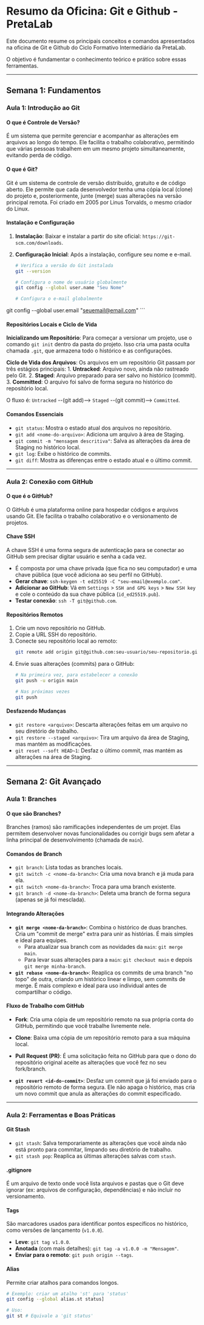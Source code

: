 # Resumo da Oficina: Git e Github - PretaLab

Este documento resume os principais conceitos e comandos apresentados na oficina de Git e Github do Ciclo Formativo Intermediário da PretaLab. 

O objetivo é fundamentar o conhecimento teórico e prático sobre essas ferramentas.

---

## Semana 1: Fundamentos

### Aula 1: Introdução ao Git

#### O que é Controle de Versão?
É um sistema que permite gerenciar e acompanhar as alterações em arquivos ao longo do tempo. Ele facilita o trabalho colaborativo, permitindo que várias pessoas trabalhem em um mesmo projeto simultaneamente, evitando perda de código.

#### O que é Git?
Git é um sistema de controle de versão distribuído, gratuito e de código aberto. Ele permite que cada desenvolvedor tenha uma cópia local (clone) do projeto e, posteriormente, junte (merge) suas alterações na versão principal remota. Foi criado em 2005 por Linus Torvalds, o mesmo criador do Linux.

#### Instalação e Configuração

1.  **Instalação**: Baixar e instalar a partir do site oficial: `https://git-scm.com/downloads`.  

2.  **Configuração Inicial**: Após a instalação, configure seu nome e e-mail.
    ```bash
    # Verifica a versão do Git instalada
    git --version

    # Configura o nome de usuário globalmente
    git config --global user.name "Seu Nome"

    # Configura o e-mail globalmente
   git config --global user.email "seuemail@email.com"
    ```

#### Repositórios Locais e Ciclo de Vida

**Inicializando um Repositório**: Para começar a versionar um projeto, use o comando `git init` dentro da pasta do projeto. Isso cria uma pasta oculta chamada `.git`, que armazena todo o histórico e as configurações.

**Ciclo de Vida dos Arquivos**: Os arquivos em um repositório Git passam por três estágios principais:
    1.  **Untracked**: Arquivo novo, ainda não rastreado pelo Git.
    2.  **Staged**: Arquivo preparado para ser salvo no histórico (commit).
    3.  **Committed**: O arquivo foi salvo de forma segura no histórico do repositório local.

   O fluxo é: `Untracked` --(git add)--> `Staged` --(git commit)--> `Committed`.

#### Comandos Essenciais
* `git status`: Mostra o estado atual dos arquivos no repositório.
* `git add <nome-do-arquivo>`: Adiciona um arquivo à área de Staging.
* `git commit -m "mensagem descritiva"`: Salva as alterações da área de Staging no histórico local.
* `git log`: Exibe o histórico de commits.
* `git diff`: Mostra as diferenças entre o estado atual e o último commit.

---

### Aula 2: Conexão com GitHub

#### O que é o GitHub?
O GitHub é uma plataforma online para hospedar códigos e arquivos usando Git. Ele facilita o trabalho colaborativo e o versionamento de projetos.

#### Chave SSH
A chave SSH é uma forma segura de autenticação para se conectar ao GitHub sem precisar digitar usuário e senha a cada vez.
* É composta por uma chave privada (que fica no seu computador) e uma chave pública (que você adiciona ao seu perfil no GitHub).
* **Gerar chave**: `ssh-keygen -t ed25519 -C "seu-email@exemplo.com"`.
* **Adicionar ao GitHub**: Vá em `Settings` > `SSH and GPG keys` > `New SSH key` e cole o conteúdo da sua chave pública (`id_ed25519.pub`).
* **Testar conexão**: `ssh -T git@github.com`.

#### Repositórios Remotos
1.  Crie um novo repositório no GitHub.
2.  Copie a URL SSH do repositório.
3.  Conecte seu repositório local ao remoto:
    ```bash
    git remote add origin git@github.com:seu-usuario/seu-repositorio.git 
    ```
4.  Envie suas alterações (commits) para o GitHub:
    ```bash
    # Na primeira vez, para estabelecer a conexão
    git push -u origin main

    # Nas próximas vezes
    git push
    ```

#### Desfazendo Mudanças
* `git restore <arquivo>`: Descarta alterações feitas em um arquivo no seu diretório de trabalho.
* `git restore --staged <arquivo>`: Tira um arquivo da área de Staging, mas mantém as modificações.
* `git reset --soft HEAD~1`: Desfaz o último commit, mas mantém as alterações na área de Staging.

---

## Semana 2: Git Avançado

### Aula 1: Branches

#### O que são Branches?
Branches (ramos) são ramificações independentes de um projet. Elas permitem desenvolver novas funcionalidades ou corrigir bugs sem afetar a linha principal de desenvolvimento (chamada de `main`).

#### Comandos de Branch
* `git branch`: Lista todas as branches locais.
* `git switch -c <nome-da-branch>`: Cria uma nova branch e já muda para ela.
* `git switch <nome-da-branch>`: Troca para uma branch existente.
* `git branch -d <nome-da-branch>`: Deleta uma branch de forma segura (apenas se já foi mesclada).

#### Integrando Alterações
* **`git merge <nome-da-branch>`**: Combina o histórico de duas branches. Cria um "commit de merge" extra para unir as histórias. É mais simples e ideal para equipes.
    * Para atualizar sua branch com as novidades da `main`: `git merge main`.
    * Para levar suas alterações para a `main`: `git checkout main` e depois `git merge minha-branch`.
* **`git rebase <nome-da-branch>`**: Reaplica os commits de uma branch "no topo" de outra, criando um histórico linear e limpo, sem commits de merge. É mais complexo e ideal para uso individual antes de compartilhar o código.

#### Fluxo de Trabalho com GitHub
* **Fork**: Cria uma cópia de um repositório remoto na sua própria conta do GitHub, permitindo que você trabalhe livremente nele.
* **Clone**: Baixa uma cópia de um repositório remoto para a sua máquina local.
* **Pull Request (PR)**: É uma solicitação feita no GitHub para que o dono do repositório original aceite as alterações que você fez no seu fork/branch.

* **`git revert <id-do-commit>`**: Desfaz um commit que já foi enviado para o repositório remoto de forma segura. Ele não apaga o histórico, mas cria um novo commit que anula as alterações do commit especificado.

---

### Aula 2: Ferramentas e Boas Práticas

#### Git Stash
* `git stash`: Salva temporariamente as alterações que você ainda não está pronto para commitar, limpando seu diretório de trabalho.
* `git stash pop`: Reaplica as últimas alterações salvas com `stash`.

#### .gitignore
É um arquivo de texto onde você lista arquivos e pastas que o Git deve ignorar (ex: arquivos de configuração, dependências) e não incluir no versionamento.

#### Tags
São marcadores usados para identificar pontos específicos no histórico, como versões de lançamento (`v1.0.0`).
* **Leve**: `git tag v1.0.0`.
* **Anotada** (com mais detalhes): `git tag -a v1.0.0 -m "Mensagem"`.
* **Enviar para o remoto**: `git push origin --tags`.

#### Alias
Permite criar atalhos para comandos longos.
```bash
# Exemplo: criar um atalho 'st' para 'status'
git config --global alias.st status]

# Uso:
git st # Equivale a 'git status'